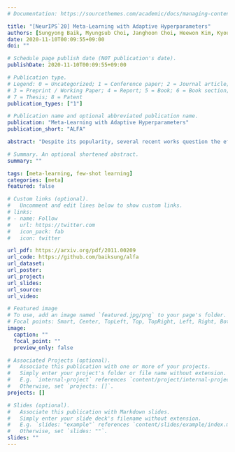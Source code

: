 ```yaml
---
# Documentation: https://sourcethemes.com/academic/docs/managing-content/

title: "[NeurIPS`20] Meta-Learning with Adaptive Hyperparameters"
authors: [Sungyong Baik, Myungsub Choi, Janghoon Choi, Heewon Kim, Kyoung Mu Lee]
date: 2020-11-10T00:09:55+09:00
doi: ""

# Schedule page publish date (NOT publication's date).
publishDate: 2020-11-10T00:09:55+09:00

# Publication type.
# Legend: 0 = Uncategorized; 1 = Conference paper; 2 = Journal article;
# 3 = Preprint / Working Paper; 4 = Report; 5 = Book; 6 = Book section;
# 7 = Thesis; 8 = Patent
publication_types: ["1"]

# Publication name and optional abbreviated publication name.
publication: "Meta-Learning with Adaptive Hyperparameters"
publication_short: "ALFA"

abstract: "Despite its popularity, several recent works question the effectiveness of MAML when test tasks are different from training tasks, thus suggesting various task-conditioned methodology to improve the initialization. Instead of searching for better task-aware initialization, we focus on a complementary factor in MAML framework, inner-loop optimization (or fast adaptation). Consequently, we propose a new weight update rule that greatly enhances the fast adaptation process. Specifically, we introduce a small meta-network that can adaptively generate per-step hyperparameters: learning rate and weight decay coefficients. The experimental results validate that the Adaptive Learning of hyperparameters for Fast Adaptation (ALFA) is the equally important ingredient that was often neglected in the recent few-shot learning approaches. Surprisingly, fast adaptation from random initialization with ALFA can already outperform MAML."

# Summary. An optional shortened abstract.
summary: ""

tags: [meta-learning, few-shot learning]
categories: [meta]
featured: false

# Custom links (optional).
#   Uncomment and edit lines below to show custom links.
# links:
# - name: Follow
#   url: https://twitter.com
#   icon_pack: fab
#   icon: twitter

url_pdf: https://arxiv.org/pdf/2011.00209
url_code: https://github.com/baiksung/alfa
url_dataset:
url_poster:
url_project:
url_slides:
url_source:
url_video:

# Featured image
# To use, add an image named `featured.jpg/png` to your page's folder. 
# Focal points: Smart, Center, TopLeft, Top, TopRight, Left, Right, BottomLeft, Bottom, BottomRight.
image:
  caption: ""
  focal_point: ""
  preview_only: false

# Associated Projects (optional).
#   Associate this publication with one or more of your projects.
#   Simply enter your project's folder or file name without extension.
#   E.g. `internal-project` references `content/project/internal-project/index.md`.
#   Otherwise, set `projects: []`.
projects: []

# Slides (optional).
#   Associate this publication with Markdown slides.
#   Simply enter your slide deck's filename without extension.
#   E.g. `slides: "example"` references `content/slides/example/index.md`.
#   Otherwise, set `slides: ""`.
slides: ""
---
```

